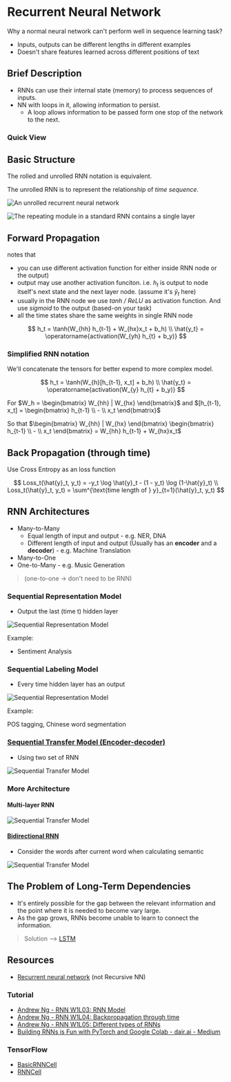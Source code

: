 # Recurrent Neural Network

Why a normal neural network can't perform well in sequence learning task?

* Inputs, outputs can be different lengths in different examples
* Doesn't share features learned across different positions of text

## Brief Description

* RNNs can use their internal state (memory) to process sequences of inputs.
* NN with loops in it, allowing information to persist.
    * A loop allows information to be passed form one stop of the network to the next.

### Quick View

## Basic Structure

The rolled and unrolled RNN notation is equivalent.

The unrolled RNN is to represent the relationship of *time sequence*.

![An unrolled recurrent neural network](https://colah.github.io/posts/2015-08-Understanding-LSTMs/img/RNN-unrolled.png)

![The repeating module in a standard RNN contains a single layer](https://colah.github.io/posts/2015-08-Understanding-LSTMs/img/LSTM3-SimpleRNN.png)

## Forward Propagation

notes that

* you can use different activation function for either inside RNN node or the output)
* output may use another activation funciton. i.e. $h_t$ is output to node itself's next state and the next layer node. (assume it's $\hat{y}_t$ here)
* usually in the RNN node we use *tanh / ReLU* as activation function. And use *sigmoid* to the output (based-on your task)
* all the time states share the same weights in single RNN node

$$
h_t = \tanh(W_{hh} h_{t-1} + W_{hx}x_t + b_h) \\
\hat{y_t} = \operatorname{activation(W_{yh} h_{t} + b_y)}
$$

### Simplified RNN notation

We'll concatenate the tensors for better expend to more complex model.

$$
h_t = \tanh(W_{h}[h_{t-1}, x_t] + b_h) \\
\hat{y_t} = \operatorname{activation(W_{y} h_{t} + b_y)}
$$

For $W_h = \begin{bmatrix} W_{hh} | W_{hx} \end{bmatrix}$ and $[h_{t-1}, x_t] = \begin{bmatrix} h_{t-1} \\ - \\ x_t \end{bmatrix}$

So that $\begin{bmatrix} W_{hh} | W_{hx} \end{bmatrix} \begin{bmatrix} h_{t-1} \\ - \\ x_t \end{bmatrix} = W_{hh} h_{t-1} + W_{hx}x_t$

## Back Propagation (through time)

Use Cross Entropy as an loss function

$$
Loss_t(\hat{y}_t, y_t) = -y_t \log \hat{y}_t - (1 - y_t) \log (1-\hat{y}_t) \\
Loss_t(\hat{y}_t, y_t) = \sum^{\text{time length of } y}_{t=1}(\hat{y}_t, y_t)
$$

## RNN Architectures

* Many-to-Many
    * Equal length of input and output - e.g. NER, DNA
    * Different length of input and output (Usually has an **encoder** and a **decoder**) - e.g. Machine Translation
* Many-to-One
* One-to-Many - e.g. Music Generation

> (one-to-one -> don't need to be RNN)

### Sequential Representation Model

* Output the last (time t) hidden layer

![Sequential Representation Model](image/sequential_representation.png)

Example:

* Sentiment Analysis

### Sequential Labeling Model

* Every time hidden layer has an output

![Sequential Representation Model](image/sequential_labeling.png)

Example:

POS tagging, Chinese word segmentation

### [Sequential Transfer Model (Encoder-decoder)](../LearningFramework/seq-to-seq.md)

* Using two set of RNN

![Sequential Transfer Model](image/encoder_decoder.png)

### More Architecture

#### Multi-layer RNN

![Sequential Transfer Model](image/multilayer.png)

#### [Bidirectional RNN](../LearningFramework/BRNN.md)

* Consider the words after current word when calculating semantic

![Sequential Transfer Model](image/bidirectional.png)

## The Problem of Long-Term Dependencies

* It's entirely possible for the gap between the relevant information and the point where it is needed to become vary large.
* As the gap grows, RNNs become unable to learn to connect the information.

> Solution --> [LSTM](LSTM.md)

## Resources

* [Recurrent neural network](https://en.wikipedia.org/wiki/Recurrent_neural_network) (not Recursive NN)

### Tutorial

* [Andrew Ng - RNN W1L03: RNN Model](https://youtu.be/2E65LDnM2cA)
* [Andrew Ng - RNN W1L04: Backpropagation through time](https://youtu.be/esgbmJ6SnSY)
* [Andrew Ng - RNN W1L05: Different types of RNNs](https://youtu.be/G5kW3V6qHuk)
* [Building RNNs is Fun with PyTorch and Google Colab - dair.ai - Medium](https://medium.com/dair-ai/building-rnns-is-fun-with-pytorch-and-google-colab-3903ea9a3a79)

### TensorFlow

* [BasicRNNCell](https://www.tensorflow.org/api_docs/python/tf/nn/rnn_cell/BasicRNNCell)
* [RNNCell](https://www.tensorflow.org/api_docs/python/tf/nn/rnn_cell/RNNCell)
